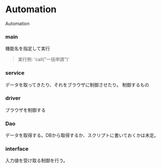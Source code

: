 # Automation
Automation

### main
機能名を指定して実行
> 実行例:
>'call("一括申請")' 

### service
データを取ってきたり、それをブラウザに制御させたり。
制御するもの

### driver
ブラウザを制御する

### Dao
データを取得する。DBから取得するか、スクリプトに書いておくかは未定。

### interface
入力値を受け取る制御を行う。